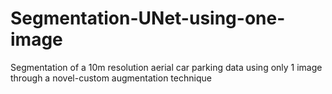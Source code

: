 # Segmentation-UNet-using-one-image
Segmentation of a 10m resolution aerial car parking data using only 1 image through a novel-custom augmentation technique
